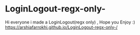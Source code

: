 # LoginLogout-regx-only-
Hi everyone i made a LoginLogout(regx only) , Hope you Enjoy  :)
https://arshiafarrokhi.github.io/LoginLogout-regx-only-/
